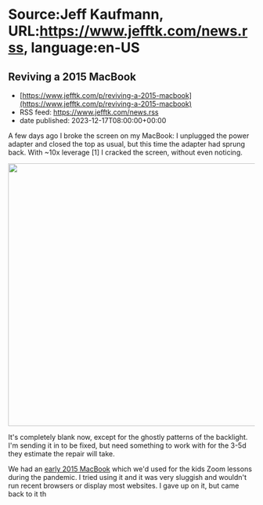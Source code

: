 # Source:Jeff Kaufmann, URL:https://www.jefftk.com/news.rss, language:en-US

## Reviving a 2015 MacBook
 - [https://www.jefftk.com/p/reviving-a-2015-macbook](https://www.jefftk.com/p/reviving-a-2015-macbook)
 - RSS feed: https://www.jefftk.com/news.rss
 - date published: 2023-12-17T08:00:00+00:00

<p><span>

A few days ago I broke the screen on my MacBook: I unplugged the power
adapter and closed the top as usual, but this time the adapter had
sprung back.  With ~10x leverage [1] I cracked the screen, without
even noticing.

</span>

<p>

<a href="https://www.jefftk.com/cracked-laptop-screen-big.jpg"><img class="mobile-fullwidth" height="536" src="https://www.jefftk.com/cracked-laptop-screen.jpg" width="550" /><div class="image-vertical-spacer"></div></a>

</p>

<p>

It's completely blank now, except for the ghostly patterns of the
backlight.  I'm sending it in to be fixed, but need something to work
with for the 3-5d they estimate the repair will take.

</p>

<p>

We had an <a href="https://support.apple.com/kb/SP715?locale=en_US&amp;viewlocale=en_US">early
2015 MacBook</a> which we'd used for the kids Zoom lessons during the
pandemic.  I tried using it and it was very sluggish and wouldn't run
recent browsers or display most websites.  I gave up on it, but came
back to it th

